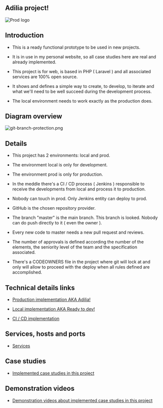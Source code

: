 ## Adilia project!

![Prod logo](https://cdn-icons-png.flaticon.com/512/2519/2519375.png)

## Introduction

- This is a ready functional prototype to be used in new projects.

- It is in use in my personal website, so all case studies here are real and already implemented.

- This project is for web, is based in PHP ( Laravel ) and all associated services are 100% open source.

- It shows and defines a simple way to create, to develop, to iterate and what we'll need to be well succeed during the development process.

- The local environment needs to work exactly as the production does.

## Diagram overview

![git-branch-protection.png](https://jgomes.site/images/diagrams/schema.drawio.png)

## Details

- This project has 2 environments: local and prod.

- The environment local is only for development.

- The environment prod is only for production.

- In the meddle there's a CI / CD process ( Jenkins ) responsible to receive the developments from local and process it to production.

- Nobody can touch in prod. Only Jenkins entity can deploy to prod.

- GitHub is the chosen repository provider.

- The branch "master" is the main branch. This branch is looked. Nobody can do push directly to it ( even the owner ).

- Every new code to master needs a new pull request and reviews.

- The number of approvals is defined according the number of the elements, the seniority level of the team and the specification associated.

- There's a CODEOWNERS file in the project where git will lock at and only will allow to proceed with the deploy when all rules defined are accomplished.

## Technical details links

- [Production implementation AKA Adilia!](/case-studies/file/Y3MvMHNldHVwL1JFQURNRS5tZA==)

- [Local implementation AKA Ready to dev!](/case-studies/file/Y3MvMWJhc2ljLXNldHVwL1JFQURNRS5tZA==)

- [CI / CD implementation](/case-studies/file/Y3MvMi4xY2ktY2QvUkVBRE1FLm1k)

## Services, hosts and ports

- [Services](/details)

## Case studies

- [Implemented case studies in this project](/case-studies)

## Demonstration videos

- [Demonstration videos about implemented case studies in this project](https://www.youtube.com/@JGomes-dev/videos)
